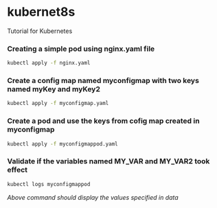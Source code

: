 # kubernet8s
Tutorial for Kubernetes

### Creating a simple pod using nginx.yaml file
```bash
kubectl apply -f nginx.yaml 
```
### Create a config map named myconfigmap with two keys named myKey and myKey2
```bash
kubectl apply -f myconfigmap.yaml
```
### Create a pod and use the keys from cofig map created in myconfigmap
```bash
kubectl apply -f myconfigmappod.yaml
```
### Validate if the variables named MY_VAR and MY_VAR2 took effect
```bash
kubectl logs myconfigmappod 
```
_Above command should display the values specified in data_